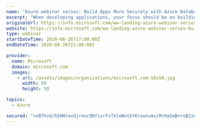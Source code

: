 ```yaml
---
name: "Azure webinar series: Build Apps More Securely with Azure Database for MySQL"
excerpt: "When developing applications, your focus should be on building and implementing apps, rather than securing and managing your databases. Join this webinar to learn about Azure Database for MySQL, the fully managed service based on the open-source MySQL system. Find out how Azure Database for MySQL handles"
originalUrl: https://info.microsoft.com/ww-landing-azure-webinar-series-build-apps-more-securely-with-azure-database-for-mysql.html?LCID=EN-US
website: https://info.microsoft.com/ww-landing-azure-webinar-series-build-apps-more-securely-with-azure-database-for-mysql.html?LCID=EN-US
type: webinar
startDateTime: 2020-08-26T17:00:00Z
endDateTime: 2020-08-26T21:00:00Z

provider:
  name: Microsoft
  domain: microsoft.com
  images:
    - url: /assets/images/organizations/microsoft.com-50x50.jpg
      width: 50
      height: 50

topics:
  - Azure

secured: "+eB7hvd/h5HMrexUjrmxc9NfivrFvTkleWxtbYKrownvAx/MrHaSmB+roB2zUd7FdDxKTNhocp+kasba79zOQlP2H5uGxQkh3j1O0Gr/nRLD1Z4s3khBFzk6tXGwi6OTIEFN99xQpS14wt/JvDKFt0VwLz9am6/m+GTBP6P5a/RStXHewuXn9ybgp7wLBzDzIW/Eu7KSNY7/glzjCgSr0QaxnMiEN00rga0AI2BL232refOOEY+f2JpkGLkcX59E87rIJnlJKY76aVsI9CR+TpP/7boo1DknbQ1YLXLYlwDrvt6cWiSzk00P1mx2tMG2OF7Mmz4l0941+K7I2sFvdA==;lcC26PA+mRTBY2vU0k8qSw=="
---
```


